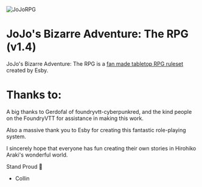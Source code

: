![JoJoRPG](https://i.imgur.com/ZAuH9z7.png "JoJoRPG Splash Logo")

# JoJo's Bizarre Adventure: The RPG (v1.4)
 JoJo's Bizarre Adventure: The RPG is a [fan made tabletop RPG ruleset](https://docs.google.com/document/d/1ReSnZDUvIhpCG0X_8S5C-7P5vBRUb0P08gedAvs0oMc/edit#) created by Esby.
 
 # Thanks to:
 A big thanks to Gerdofal of foundryvtt-cyberpunkred, and the kind people on the FoundryVTT for assistance in making this work.
    
Also a massive thank you to Esby for creating this fantastic role-playing system.

I sincerely hope that everyone has fun creating their own stories in Hirohiko Araki's wonderful world.

Stand Proud 🖤
   - Collin
